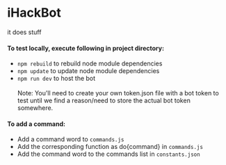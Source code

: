 # iHackBot
it does stuff

#### To test locally, execute following in project directory: <br>
* `npm rebuild` to rebuild node module dependencies <br>
* `npm update` to update node module dependencies <br>
* `npm run dev` to host the bot <br><br>
Note: You'll need to create your own token.json file with a bot token to test until we find a reason/need to store the actual bot token somewhere.

#### To add a command:
* Add a command word to `commands.js`
* Add the corresponding function as do{command} in `commands.js`
* Add the command word to the commands list in `constants.json`
